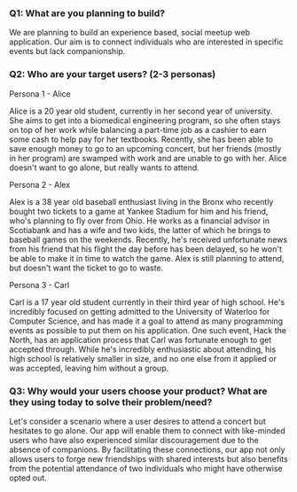 ### Q1: What are you planning to build?
We are planning to build an experience based, social meetup web application. Our aim is to connect individuals who are interested in specific events but lack companionship. 

### Q2: Who are your target users? (2-3 personas)
Persona 1 - Alice

Alice is a 20 year old student, currently in her second year of university. She aims to get into a biomedical engineering program, so she often stays on top of her work while balancing a part-time job as a cashier to earn some cash to help pay for her textbooks. Recently, she has been able to save enough money to go to an upcoming concert, but her friends (mostly in her program) are swamped with work and are unable to go with her. Alice doesn't want to go alone, but really wants to attend.     

Persona 2 - Alex

Alex is a 38 year old baseball enthusiast living in the Bronx who recently bought two tickets to a game at Yankee Stadium for him and his friend, who's planning to fly over from Ohio. He works as a financial advisor in Scotiabank and has a wife and two kids, the latter of which he brings to baseball games on the weekends. Recently, he's received unfortunate news from his friend that his flight the day before has been delayed, so he won't be able to make it in time to watch the game. Alex is still planning to attend, but doesn't want the ticket to go to waste.

Persona 3 - Carl

Carl is a 17 year old student currently in their third year of high school. He's incredibly focused on getting admitted to the University of Waterloo for Computer Science, and has made it a goal to attend as many programming events as possible to put them on his application. One such event, Hack the North, has an application process that Carl was fortunate enough to get accepted through. While he's incredibly enthusiastic about attending, his high school is relatively smaller in size, and no one else from it applied or was accepted, leaving him without a group.

### Q3: Why would your users choose your product? What are they using today to solve their problem/need?
Let's consider a scenario where a user desires to attend a concert but hesitates to go alone. Our app will enable them to connect with like-minded users who have also experienced similar discouragement due to the absence of companions. By facilitating these connections, our app not only allows users to forge new friendships with shared interests but also benefits from the potential attendance of two individuals who might have otherwise opted out.